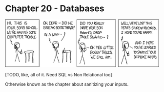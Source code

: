 # Chapter 20 - Databases

![XKCD Drop Tables](../media/xkcddrop.png)

[TODO, like, all of it. Need SQL vs Non Relational too]

Otherwise known as the chapter about sanitizing your inputs.


